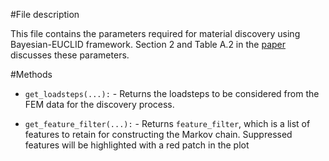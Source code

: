 #File description

This file contains the parameters required for material discovery using Bayesian-EUCLID framework. Section 2 and Table A.2 in the [paper](https://doi.org/10.1016/j.cma.2022.115225) discusses these parameters.

#Methods

- `get_loadsteps(...):` - Returns the loadsteps to be considered from the FEM data for the discovery process.

- `get_feature_filter(...):` - Returns `feature_filter`, which is a list of features to retain for constructing the Markov chain. Suppressed features will be highlighted with a red patch in the plot

